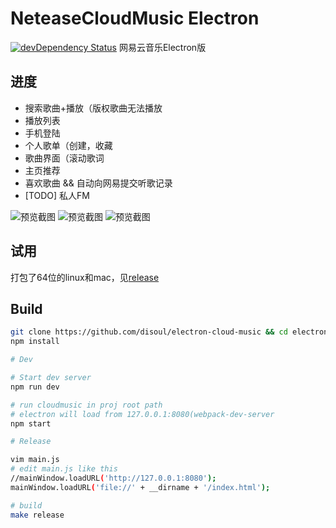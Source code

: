 # NeteaseCloudMusic Electron

[![devDependency Status](https://david-dm.org/disoul/electron-cloud-music/dev-status.svg)](https://david-dm.org/disoul/electron-cloud-music#info=devDependencies)
网易云音乐Electron版

## 进度     
* 搜索歌曲+播放（版权歌曲无法播放
* 播放列表
* 手机登陆
* 个人歌单（创建，收藏
* 歌曲界面（滚动歌词
* 主页推荐
* 喜欢歌曲 && 自动向网易提交听歌记录
* [TODO] 私人FM  

![预览截图](http://7xn38i.com1.z0.glb.clouddn.com/QQ20161106-1@2x.png)
![预览截图](http://7xn38i.com1.z0.glb.clouddn.com/QQ20161106-0@2x.png)
![预览截图](http://7xn38i.com1.z0.glb.clouddn.com/QQ20161106-2@2x.png)

## 试用
打包了64位的linux和mac，见[release](https://github.com/disoul/electron-cloud-music/releases/tag/0.0.2)

## Build

```bash
git clone https://github.com/disoul/electron-cloud-music && cd electron-cloud-music
npm install

# Dev

# Start dev server
npm run dev

# run cloudmusic in proj root path
# electron will load from 127.0.0.1:8080(webpack-dev-server
npm start

# Release

vim main.js
# edit main.js like this
//mainWindow.loadURL('http://127.0.0.1:8080');
mainWindow.loadURL('file://' + __dirname + '/index.html');

# build
make release
```
